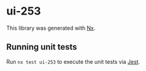 # ui-253

This library was generated with [Nx](https://nx.dev).

## Running unit tests

Run `nx test ui-253` to execute the unit tests via [Jest](https://jestjs.io).
